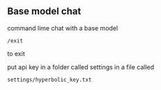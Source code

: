 ## Base model chat

command lime chat with a base model

```/exit```

to exit

put api key in a folder called settings in a file called

```settings/hyperbolic_key.txt```